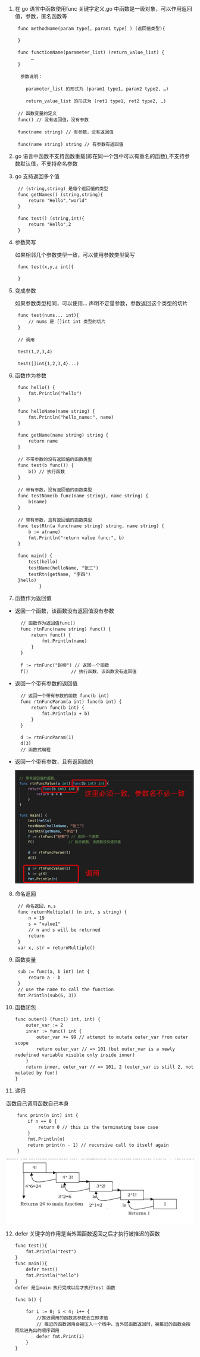 1. 在 go 语言中函数使用func 关键字定义,go 中函数是一级对象，可以作用返回值，参数，匿名函数等

        func methodName(param type[, param1 type] ) (返回值类型){

        }

        func functionName(parameter_list) (return_value_list) {
             …
        }

         参数说明：

           parameter_list 的形式为 (param1 type1, param2 type2, …)

           return_value_list 的形式为 (ret1 type1, ret2 type2, …)

        // 函数变量的定义
        func() // 没有返回值，没有参数

        func(name string) // 有参数，没有返回值

        func(name string) string // 有参数有返回值

2. go 语言中函数不支持函数重载(即在同一个包中可以有重名的函数),不支持参数默认值，不支持命名参数

3. go 支持返回多个值

        // (string,string) 是每个返回值的类型
        func getNames() (string,string){
            return "Hello","world"
        }

        func test() (string,int){
            return "Hello",2
        }

4. 参数简写

    如果相邻几个参数类型一致，可以使用参数类型简写

        func test(x,y,z int){

        }

5. 变成参数

   如果参数类型相同，可以使用... 声明不定量参数，参数返回这个类型的切片

        func test(nums... int){
            // nums 是 []int int 类型的切片
        }

        // 调用

        test(1,2,3,4)

        test([]int{1,2,3,4}...)

6. 函数作为参数

        func hello() {
            fmt.Println("hello")
        }

        func helloName(name string) {
            fmt.Println("hello_name:", name)
        }

        func getName(name string) string {
            return name
        }

        // 不带参数的没有返回值的函数类型
        func test(b func()) {
            b() // 执行函数
        }

        // 带有参数，没有返回值的函数类型
        func testName(b func(name string), name string) {
            b(name)
        }

        // 带有参数，且有返回值的函数类型
        func testRtn(a func(name string) string, name string) {
            b := a(name)
            fmt.Println("return value func:", b)
        }

        func main() {
            test(hello)
            testName(helloName, "张三")
            testRtn(getName, "李四")
        }hello)
                }

7. 函数作为返回值

+ 返回一个函数，该函数没有返回值没有参数

        // 函数作为返回值func()
        func rtnFunc(name string) func() {
            return func() {
                fmt.Println(name)
            }
        }

        f := rtnFunc("赵柳") // 返回一个函数
	    f()                // 执行函数，该函数没有返回值

+ 返回一个带有参数的返回值

        // 返回一个带有参数的函数 func(b int)
        func rtnFuncParam(a int) func(b int) {
            return func(b int) {
                fmt.Println(a + b)
            }
        }

        d := rtnFuncParam(1)
	    d(3)
        // 函数式编程

+ 返回一个带有参数，且有返回值的

     ![avatar](../../assets/func.jpg)

8. 命名返回

        // 命名返回，n,s 
        func returnMultiple() (n int, s string) {
            n = 19
            s = "value1"
            // n and s will be returned
            return
        }
        var x, str = returnMultiple()

9. 函数变量

        sub := func(a, b int) int {
            return a - b
        }
        // use the name to call the function
        fmt.Println(sub(6, 3))

10. 函数闭包

        func outer() (func() int, int) {
            outer_var := 2
            inner := func() int {
                outer_var += 99 // attempt to mutate outer_var from outer scope
                return outer_var // => 101 (but outer_var is a newly redefined variable visible only inside inner)
            }
            return inner, outer_var // => 101, 2 (outer_var is still 2, not mutated by foo!)
        }

11. 递归

   函数自己调用函数自己本身

        func print(n int) int {
            if n == 0 {
                return 0 // this is the terminating base case
            }
            fmt.Println(n)
            return print(n - 1) // recursive call to itself again
        }

   ![avatar](../../assets/digui.jpg)

12. defer 关键字的作用是当外围函数返回之后才执行被推迟的函数

        func test(){
            fmt.Println("test")
        }
        func main(){
            defer test()
            fmt.Println("hello")
        }
        defer 是当main 执行完成以后才执行test 函数

        func b() {

            for i := 0; i < 4; i++ {
                //推迟调用的函数其参数会立即求值
                // 推迟的函数调用会被压入一个栈中。当外层函数返回时，被推迟的函数会按照后进先出的顺序调用
                defer fmt.Print(i)
            }
        }